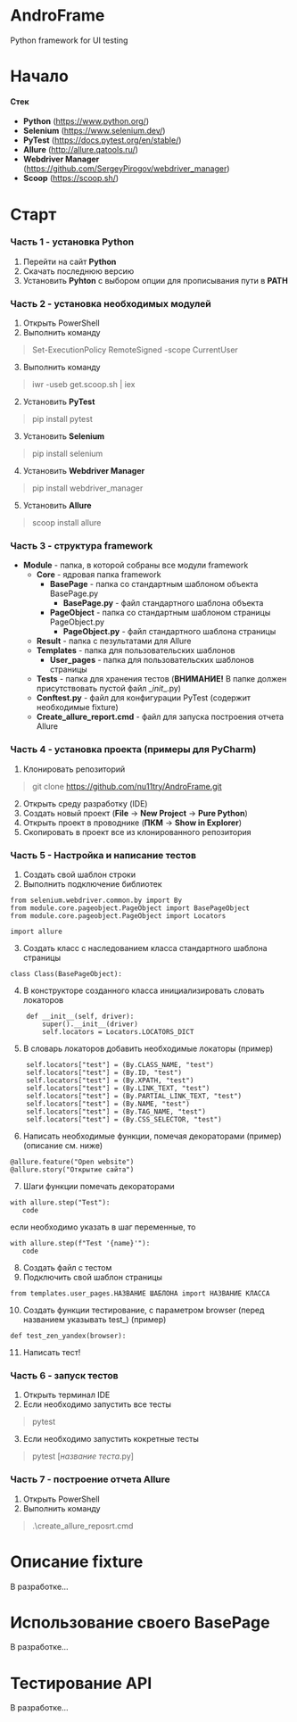 # AndroFrame
Python framework for UI testing

# Начало
#### Стек
* **Python** (https://www.python.org/)
* **Selenium** (https://www.selenium.dev/)
* **PyTest** (https://docs.pytest.org/en/stable/)
* **Allure** (http://allure.qatools.ru/)
* **Webdriver Manager** (https://github.com/SergeyPirogov/webdriver_manager)
* **Scoop** (https://scoop.sh/)

# Старт
### Часть 1 - установка Python
1. Перейти на сайт **Python**
2. Скачать последнюю версию
3. Установить **Pyhton** с выбором опции для прописывания пути в **PATH**

### Часть 2 - установка необходимых модулей
1. Открыть PowerShell
2. Выполнить команду
> Set-ExecutionPolicy RemoteSigned -scope CurrentUser
3. Выполнить команду
> iwr -useb get.scoop.sh | iex
2. Установить **PyTest** 
> pip install pytest
3. Установить **Selenium** 
> pip install selenium
4. Установить **Webdriver Manager** 
> pip install webdriver_manager
5. Установить **Allure** 
> scoop install allure

### Часть 3 - структура framework
+ **Module** - папка, в которой собраны все модули framework
   + **Core** - ядровая папка framework
     + **BasePage** - папка со стандартным шаблоном объекта BasePage.py
       + **BasePage.py** - файл стандартного шаблона объекта
     + **PageObject** - папка со стандартным шаблоном страницы PageObject.py
       + **PageObject.py** - файл стандартного шаблона страницы
   + **Result** - папка с пезультатами для Allure
   + **Templates** - папка для пользовательских шаблонов
     + **User_pages** - папка для пользовательских шаблонов страницы
   + **Tests** - папка для хранения тестов (**ВНИМАНИЕ!** В папке должен присутствовать пустой файл \__init__.py)
   + **Conftest.py** - файл для конфигурации PyTest (содержит необходимые fixture)
   + **Create_allure_report.cmd** - файл для запуска построения отчета Allure

### Часть 4 - установка проекта (примеры для PyCharm)
1. Клонировать репозиторий 
> git clone https://github.com/nu11try/AndroFrame.git
2. Открыть среду разработку (IDE)
3. Создать новый проект (**File** -> **New Project** -> **Pure Python**)
4. Открыть проект в проводнике (**ПКМ** -> **Show in Explorer**)
5. Скопировать в проект все из клонированного репозитория

### Часть 5 - Настройка и написание тестов
1. Создать свой шаблон строки
2. Выполнить подключение библиотек
```pyhton
from selenium.webdriver.common.by import By
from module.core.pageobject.PageObject import BasePageObject
from module.core.pageobject.PageObject import Locators

import allure
```
3. Создать класс с наследованием класса стандартного шаблона страницы
```pyhton
class Class(BasePageObject):
```
4. В конструкторе созданного класса инициализировать словать локаторов
```pyhton
    def __init__(self, driver):
        super().__init__(driver)
        self.locators = Locators.LOCATORS_DICT
```
5. В словарь локаторов добавить необходимые локаторы (пример)
```pyhton
    self.locators["test"] = (By.CLASS_NAME, "test")
    self.locators["test"] = (By.ID, "test")
    self.locators["test"] = (By.XPATH, "test")
    self.locators["test"] = (By.LINK_TEXT, "test")
    self.locators["test"] = (By.PARTIAL_LINK_TEXT, "test")
    self.locators["test"] = (By.NAME, "test")
    self.locators["test"] = (By.TAG_NAME, "test")
    self.locators["test"] = (By.CSS_SELECTOR, "test")
```
6. Написать необходимые функции, помечая декораторами (пример) (описание см. ниже)
```pyhton
@allure.feature("Open website")
@allure.story("Открытие сайта")
```
7. Шаги функции помечать декораторами 
```pyhton
with allure.step("Test"):
   code
```
если необходимо указать в шаг переменные, то
```pyhton
with allure.step(f"Test '{name}'"):
   code
```
8. Создать файл с тестом
9. Подключить свой шаблон страницы
```pyhton
from templates.user_pages.НАЗВАНИЕ ШАБЛОНА import НАЗВАНИЕ КЛАССА
```
10. Создать функции тестирование, с параметром browser (перед названием указывать test_) (пример)
```pyhton
def test_zen_yandex(browser):
```
11. Написать тест!

### Часть 6 - запуск тестов
1. Открыть терминал IDE
2. Если необходимо запустить все тесты
> pytest
3. Если необходимо запустить кокретные тесты
> pytest [*название теста*.py]

### Часть 7 - построение отчета Allure
1. Открыть PowerShell
2. Выполнить команду 
> .\create_allure_reposrt.cmd

# Описание fixture
В разработке...

# Использование своего BasePage
В разработке...

# Тестирование API
В разработке...
